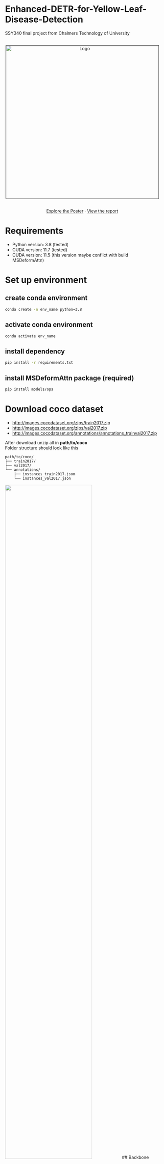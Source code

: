 # Enhanced-DETR-for-Yellow-Leaf-Disease-Detection
SSY340 final project from Chalmers Technology of University
<!-- PROJECT LOGO -->
<br />
<div align="center">
  <a href="">
    <img src="output.png" alt="Logo" width="500">
  </a>


  <p align="center">
    <br />
    <a href="./POSTER (1).pdf">Explore the Poster</a>
    ·
    <a href="./Final_report.pdf">View the report</a>
  </p>
</div>

# Requirements
- Python version: 3.8 (tested)
- CUDA version: 11.7 (tested)
- CUDA version: 11.5 (this version maybe conflict with  build MSDeformAttn)

# Set up environment
## create conda environment

```bash
conda create -n env_name python=3.8
```

## activate conda environment
```bash
conda activate env_name
```

## install dependency
```bash
pip install -r requirements.txt
```

## install MSDeformAttn package (required)

```bash
pip install models/ops
```

# Download coco dataset
- http://images.cocodataset.org/zips/train2017.zip
- http://images.cocodataset.org/zips/val2017.zip
- http://images.cocodataset.org/annotations/annotations_trainval2017.zip

After download unzip all in **path/to/coco**\
Folder structure should look like this

```
path/to/coco/
├── train2017/
├── val2017/
└── annotations/
    ├── instances_train2017.json
    └── instances_val2017.json
```

<img src="./Train.JPG" height="75%" width="75%">
## Backbone

<img src="./Train.JPG" height="75%" width="75%">
<img src="./Train.JPG" height="75%" width="75%">
<img src="./eff.png" height="75%" width="75%">

# Training
```bash
bash train_efficientnet.sh
```

content of **train_efficientnet.sh**
```
#!/usr/bin/env bash

set -x

python -u main.py \
    --output_dir "exps/effi-v2S_ddetr" \
    --backbone "efficientnet" \
    --batch_size 2
```
>**Note**\
Use arg **--coco_path "path/to/coco"** to update coco path\
**path/to/coco** is coco dataset directory in previous step

# Download model weight
download weight folder and move it inside repo folder (same level as main.py)

https://drive.google.com/drive/folders/1F4WzkFU0agqYoJIAwQ3FMZNb7-PQbuI1?usp=drive_link



In each model there are 3 files
| File Name | Description |
| --- | --- |
| `checkpoint0049.pth` | model weight |
| `log.txt` | evaluation at each epoch on COCO train dataset |
| `train.log` | log during training |

# Inference
- Inference a image
```
python inference.py --backbone name_backbone  --inf_path path/to/image.png
```
- Inference a folder with multiple images
```
python inference.py --backbone name_backbone  --folder --inf_path path/to/folder
```
>**Note**\
replace name_backbone with one of the following:

| name_backbone | Model using |
| --- | --- |
| resnet50 | res-50_ddetr |
| efficientnet | effi-v2S_ddetr |
| mobilenet | mb-v3L_ddetr |
| swin | swin-T_ddetr |

# Inference with GUI
- Run backend using flask (This will load 4 model and 4 debug model. Config file `backend.py` if needed)
```
python backend
```
- Run fronend using streamlit
```
streamlit run frontend.py  
```

Video demo: https://www.youtube.com/watch?v=8VNTvP90f5Y
# Run bench mark on google colab
https://colab.research.google.com/drive/1rxxCjrq1dEC8e7-bGUoSTMd1CkZ4CGwR


# Explain file
## Python file
| File name | Description |
| --- | --- |
| main.py | train and evaluate model |
| inference.py | running inference on images |
| frontend.py | web UI to inference image using streamlit|
| backend.py  | host a backend using Flask |
| draw_coco.py | draw lablel of COCO train dataset|
| draw_comparision.py | combine COCO label and result of detection as an image | 
| benchmark.py| benchmark to know the FPS of a model |
| debug.py| Show attention weight of encoder and decoder |
| extract_train_time.py | extract training time of file `weight/train.log`  |
| inspect_eval.py | get AP of each class at an evaluation |
| visualize.py | plot loss and AP of the training process |

## Bash file
| File name | Description |
| --- | --- |
| benchmark_resnet.sh | example of running `benchmark.py` |   
| train_dist*.sh | train model distributively on 2 GPU |
| train_*.sh | train model |
| view.sh | view the last line of `weight/train.log` |
